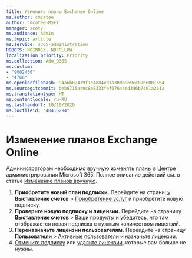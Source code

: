 ```yaml
---
title: Изменить планы Exchange Online
ms.author: cmcatee
author: cmcatee-MSFT
manager: scotv
ms.audience: Admin
ms.topic: article
ms.service: o365-administration
ROBOTS: NOINDEX, NOFOLLOW
localization_priority: Priority
ms.collection: Adm_O365
ms.custom:
- "9002450"
- "4766"
ms.openlocfilehash: 94a6b02439f1e4884ed1a30d6969ec87b6001564
ms.sourcegitcommit: beb9715ac0c8e8333fef6764ecd346b7401a2612
ms.translationtype: HT
ms.contentlocale: ru-RU
ms.lasthandoff: 10/10/2020
ms.locfileid: "48416294"
---
```

# <a name="change-exchange-online-plans"></a>Изменение планов Exchange Online

Администраторам необходимо вручную изменять планы в Центре администрирования Microsoft 365. Полное описание действий см. в статье [Изменение планов вручную](https://docs.microsoft.com/microsoft-365/commerce/subscriptions/change-plans-manually).

1. **Приобретите новый план подписки.** Перейдите на страницу **Выставление счетов** > [Приобретение услуг](https://go.microsoft.com/fwlink/p/?linkid=868433) и приобретите новую подписку.
2. **Проверьте новую подписку и лицензии.** Перейдите на страницу **Выставление счетов** > [Ваши продукты](https://go.microsoft.com/fwlink/p/?linkid=842054) и убедитесь, что там отображается новая подписка с нужным количеством лицензий.
3. **Переназначьте лицензии пользователям.** Перейдите на страницу **Пользователи** > [Активные пользователи](https://go.microsoft.com/fwlink/p/?linkid=834822) и назначьте лицензии.
4. [Отмените подписку](https://docs.microsoft.com/microsoft-365/commerce/subscriptions/cancel-your-subscription) или [удалите лицензии](https://docs.microsoft.com/microsoft-365/commerce/licenses/buy-licenses), которые вам больше не нужны.